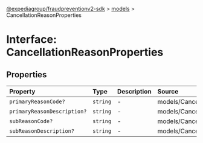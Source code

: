 [@expediagroup/fraudpreventionv2-sdk](../../index.md) > [models](../index.md) > CancellationReasonProperties

# Interface: CancellationReasonProperties

## Properties

| Property | Type | Description | Source |
| :------ | :------ | :------ | :------ |
| `primaryReasonCode?` | `string` | - | models/CancellationReason.ts:59 |
| `primaryReasonDescription?` | `string` | - | models/CancellationReason.ts:61 |
| `subReasonCode?` | `string` | - | models/CancellationReason.ts:60 |
| `subReasonDescription?` | `string` | - | models/CancellationReason.ts:62 |
